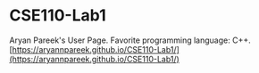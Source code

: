 # CSE110-Lab1
Aryan Pareek's User Page. Favorite programming language: C++. [https://aryannpareek.github.io/CSE110-Lab1/](https://aryannpareek.github.io/CSE110-Lab1/)
